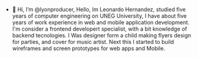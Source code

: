 - 👋 Hi, I’m @lyonproducer, Hello, Im Leonardo Hernandez, studied five years of computer engineering on UNEG University, 
I have about five years of work experience in web and mobile application development. 
I'm consider a frontend developert specialist, with a bit knowledge of backend tecnologies. 
I Was designer form a child making flyers design for parties, and cover for music artist. Next this I started to build wireframes and screen prototypes 
for web apps and Mobile.

